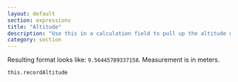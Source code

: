 ```yaml
---
layout: default
section: expressions
title: "Altitude"
description: "Use this in a calculation field to pull up the altitude of a location."
category: section
---
```


Resulting format looks like: `9.56445789337158`. Measurement is in meters.

```
this.recordAltitude
```
